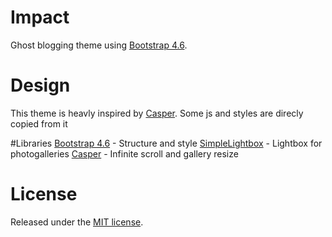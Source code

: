 # Impact
Ghost blogging theme using [Bootstrap 4.6](https://getbootstrap.com/).


# Design
This theme is heavly inspired by [Casper](https://github.com/TryGhost/Casper). Some js and styles are direcly copied from it

#Libraries
[Bootstrap 4.6](https://getbootstrap.com/) - Structure and style
[SimpleLightbox](https://github.com/dbrekalo/simpleLightbox) - Lightbox for photogalleries
[Casper](https://github.com/TryGhost/Casper) - Infinite scroll and gallery resize

# License
Released under the [MIT license](LICENSE).
